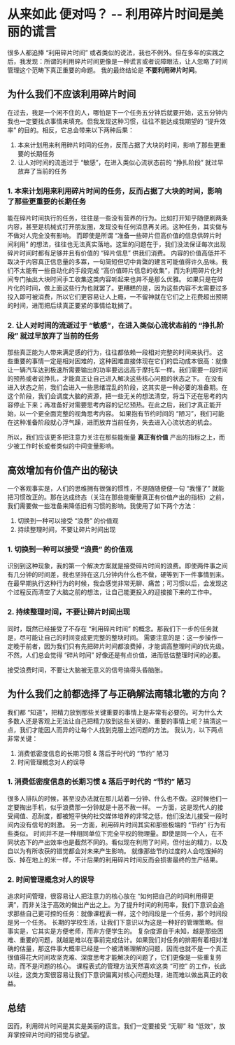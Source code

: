 # 从来如此 便对吗？ -- 利用碎片时间是美丽的谎言
很多人都追捧 “利用碎片时间” 或者类似的说法，我也不例外。但在多年的实践之后，我发现：所谓的利用碎片时间更像是一种谎言或者说障眼法，让人忽略了时间管理这个范畴下真正重要的命题。
我的最终结论是 **不要利用碎片时间**。

## 为什么我们不应该利用碎片时间
在过去，我是一个闲不住的人，哪怕是下一个任务五分钟后就要开始，这五分钟内我也一定要找点事情来填充。但我发现这种习惯，往往不能达成我期望的 “提升效率” 的目的。相反，它总会带来以下两种后果：
1. 本来计划用来利用碎片时间的任务，反而占据了大块的时间，影响了那些更重要的长期任务
2. 让人对时间的流逝过于 “敏感”，在进入类似心流状态前的 “挣扎阶段” 就过早放弃了当前的任务

### 1. 本来计划用来利用碎片时间的任务，反而占据了大块的时间，影响了那些更重要的长期任务
能在碎片时间执行的任务，往往是一些没有营养的行为。比如打开知乎随便刷两条内容，甚至是机械式打开朋友圈，发现没有任何消息再关闭。这种任务，其实做与不做对人完全没有影响。
而即使是所谓 “准备一些碎片但高价值的信息供碎片时间利用” 的想法，往往也无法真实落地。这里的问题在于，我们没法保证每次出现碎片时间时都有足够并且有价值的 “碎片信息” 供我们消费。
内容的价值高低并不取决于内容真正信息量的多寡，一句简短但切中肯綮的建言可能值得许久品味。我们不太能有一些自动化的手段完成 “高价值碎片信息的收集”，而为利用碎片化时间专门抽出大块时间手工收集这类内容听起来也并不是那么优雅。
如果只是在碎片化的时间，做上面这些行为也就罢了。更糟糕的是，因为这些内容不太需要过多投入即可被消费，所以它们更容易让人上瘾，一不留神就在它们之上花费超出预期的时间，进而把后续真正要紧的事情给耽搁了。

### 2. 让人对时间的流逝过于 “敏感”，在进入类似心流状态前的 “挣扎阶段” 就过早放弃了当前的任务
那些真正能为人带来满足感的行为，往往都依赖一段相对完整的时间来执行。
这些重要的事情一定是相对困难的，这种困难直接体现在它们的启动成本很高：就像让一辆汽车达到极速所需要输出的功率要远远高于摩托车一样。我们需要一段时间的预热或者说挣扎，才能真正让自己进入解决这些核心问题的状态之下。
在没有进入状态之前，我们会进入一些思绪混乱的阶段，这其实是一种必要的准备期。在这个阶段，我们会调度大脑的资源，把一些无关的想法清空，将当下还在思考的内容停止下来；再准备好对需要思考内容的记忆预热。在此之后，我们才真正能开始，以一个更全面完整的视角思考内容。
如果抱有节约时间的 “陋习”，我们可能在这种准备阶段就心浮气躁，进而放弃当前任务，失去进入心流状态的机会。

所以，我们应该更多把注意力关注在那些能衡量 **真正有价值** 产出的指标之上，而少被工作时长或者类似的中间变量影响。

## 高效增加有价值产出的秘诀
一个客观事实是，人们的思维拥有很强的惯性，不是随随便便一句 “我懂了” 就能把习惯改正的。那在达成终态（关注在那些能衡量真正有价值产出的指标）之前，我们需要做一些准备来降低旧有习惯的影响。我使用了如下两个方法：
1. 切换到一种可以接受 “浪费” 的价值观
2. 持续整理时间，不要让碎片时间出现

### 1. 切换到一种可以接受 “浪费” 的价值观
识别到这种现象，我的第一个解决方案就是接受碎片时间的浪费。即使两件事之间有几分钟的时间差，我也坚持在这几分钟内什么也不做，硬等到下一件事情到来。
在最早期执行这种行为的时候，我会感觉非常无聊、痛苦；可习惯以后，会发现这个过程反而清空了大脑之前的想法，让自己能更投入的迎接接下来的工作中。

### 2. 持续整理时间，不要让碎片时间出现
同时，既然已经接受了不存在 “利用碎片时间” 的概念。那我们下一步的任务就是，尽可能让自己的时间变成更完整的整块时间。
需要注意的是：这一步操作一定晚于前者，因为我们只有先把碎片时间都浪费掉，才能调高整理时间的优先级。不然，人们总会觉得 “碎片时间” 好像还是有点价值，进而低估整理时间的必要。

接受浪费时间，不要让大脑被无意义的信号搞得头昏脑胀。

## 为什么我们之前都选择了与正确解法南辕北辙的方向？
我们都 “知道”，把精力放到那些关键重要的事情上是非常有必要的。可为什么大多数人还是客观上无法让自己把精力放到这些关键的、重要的事情上呢？搞清这一点，我们才能因人而异的让每个人找到克服上述问题的方法。
我认为，以下两点非常关键：
1. 消费低密度信息的长期习惯 & 落后于时代的 “节约” 陋习
2. 时间管理概念对人的误导

### 1. 消费低密度信息的长期习惯 & 落后于时代的 “节约” 陋习
很多人排队的时候，甚至没办法就在那儿站着一分钟、什么也不做。这时候他们一定要掏出手机，似乎浪费那一分钟就是十恶不赦一样。
一方面，这是现代人的接受阈值、忍耐度，都被短平快的社交媒体培养的非常之低，他们没法儿接受一段时间内没有信号的刺激。
另一方面，利用碎片时间其实和那些极端的 “节约” 行为有些类似。
时间并不是一种相同单位下完全平权的物理量。即使是同一个人，在不同状态下的产出效率也是截然不同的。看似现在利用了时间，但付出的精力，以及自以为有所收获的错觉都会对未来产生影响。
就像那些节约过度的人会吃馊掉的饭、掉在地上的米一样，不计后果的利用碎片时间反而会损害最终的生产结果。

### 2. 时间管理概念对人的误导
追求时间管理，很容易让人把注意力的核心放在 “如何把自己的时间利用得更满”，而非关注于高效的做出产出之上。为了提升时间的利用率，我们下意识会追求那些自己更可控的任务：就像课程表一样，这个时间段是一个任务，那个时间段是另一个任务。
长期的学校生活，让我们下意识以为这是一种好的管理策略。但事实是，它其实是方便老师，而非方便学生的。
复杂度源自于未知，越是那些困难、重要的问题，就越是难以在事前完成估计。如果我们对任务的排期有着相对准确的估量，那这件事大概率已经是一个被清晰理解的问题，因而也就不是一个真正很值得花大时间攻坚克难、深度思考才能解决的问题了，它们更像是一些重复劳动，而不是问题的核心。
课程表式的管理方法天然喜欢这类 “可控” 的工作，长此以往，这类方案很容易让我们下意识偏离对核心问题处理，进而难以做出真正的收益。

## 总结
因而，利用碎片时间是其实是美丽的谎言。我们一定要接受 “无聊” 和 “低效”，放弃掌控碎片时间的错觉与欲望。

